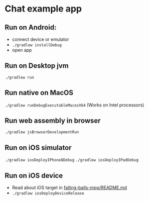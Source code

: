 # Chat example app

## Run on Android:

- connect device or emulator
- `./gradlew installDebug`
- open app

## Run on Desktop jvm

`./gradlew run`

## Run native on MacOS

`./gradlew runDebugExecutableMacosX64` (Works on Intel processors)

## Run web assembly in browser

`./gradlew jsBrowserDevelopmentRun`

## Run on iOS simulator

`./gradlew iosDeployIPhone8Debug`
`./gradlew iosDeployIPadDebug`

## Run on iOS device

- Read about iOS target in [falling-balls-mpp/README.md](../falling-balls-mpp/README.md)
- `./gradlew iosDeployDeviceRelease`
